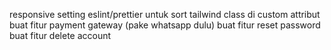 responsive
setting eslint/prettier untuk sort tailwind class di custom attribut
buat fitur payment gateway (pake whatsapp dulu)
buat fitur reset password
buat fitur delete account
